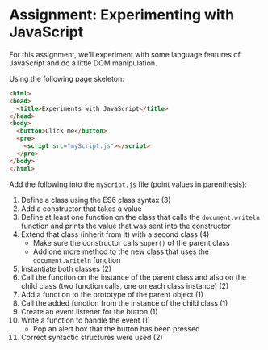 # Assignment: Experimenting with JavaScript

For this assignment, we'll experiment with some language features of JavaScript and do a little DOM manipulation.

Using the following page skeleton:

```html
<html>
<head>
  <title>Experiments with JavaScript</title>
</head>
<body>
  <button>Click me</button>
  <pre>
    <script src="myScript.js"></script>
  </pre>
</body>
</html>
```

Add the following into the `myScript.js` file (point values in parenthesis):

1. Define a class using the ES6 class syntax (3)
2. Add a constructor that takes a value
3. Define at least one function on the class that calls the `document.writeln` function and prints the value that was sent into the constructor
4. Extend that class (inherit from it) with a second class (4)
   - Make sure the constructor calls `super()` of the parent class
   - Add one more method to the new class that uses the `document.writeln` function
5. Instantiate both classes (2)
6. Call the function on the instance of the parent class and also on the child class (two function calls, one on each class instance) (2)
7. Add a function to the prototype of the parent object (1)
8. Call the added function from the instance of the child class (1)
9. Create an event listener for the button (1)
10. Write a function to handle the event (1)
    - Pop an alert box that the button has been pressed
11. Correct syntactic structures were used (2)
